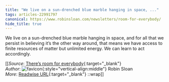 ```yaml
---
title: "We live on a sun-drenched blue marble hanging in space, ..."
tags: articles-22991797
canonical: https://www.robinsloan.com/newsletters/room-for-everybody/
hide_title: true
---
```


We live on a sun-drenched blue marble hanging in space, and for all that we persist in believing it’s the other way around, that means we have access to finite resources of matter but unlimited energy. We can learn to act accordingly.


[[_Source_: [There’s room for everybody](https://www.robinsloan.com/newsletters/room-for-everybody/){:target="_blank"}<br>
_Author_: ![favicon](https://s2.googleusercontent.com/s2/favicons?domain=www.robinsloan.com){:style="vertical-align:middle"} Robin Sloan<br>
_More_: [Readwise URL](https://readwise.io/open/451478237){:target="_blank"}
::wrap]]
